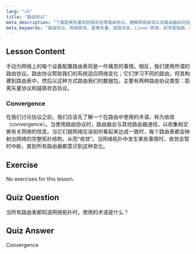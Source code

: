 ```yaml
---
lang: "zh"
title: "路由协议"
meta_description: "了解距离矢量和链路状态等路由协议。理解网络收敛以及路由器如何适应变化。开始您的 Linux 网络之旅！"
meta_keywords: "路由协议，网络收敛，距离矢量，链路状态，Linux 网络，初学者指南，网络教程"
---
```


## Lesson Content

手动为网络上的每个设备配置路由表将是一件痛苦的事情。相反，我们使用所谓的路由协议。路由协议帮助我们的系统适应网络变化；它们学习不同的路由，将其构建到路由表中，然后以这种方式路由我们的数据包。主要有两种路由协议类型：距离矢量协议和链路状态协议。

### Convergence

在我们讨论协议之前，我们应该先了解一个在路由中使用的术语，称为收敛（convergence）。当使用路由协议时，路由器会与其他路由器通信，以收集和交换有关网络的信息。当它们就网络应该如何看起来达成一致时，每个路由表都会映射出网络的完整拓扑结构，从而“收敛”。当网络拓扑中发生某些事情时，收敛会暂时中断，直到所有路由器都意识到这种变化。

## Exercise

No exercises for this lesson.

## Quiz Question

当所有路由表都知道网络拓扑时，使用的术语是什么？

## Quiz Answer

Convergence
